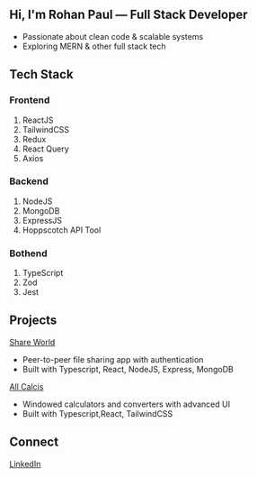 ## Hi, I'm Rohan Paul — Full Stack Developer

- Passionate about clean code & scalable systems  
- Exploring MERN & other full stack tech  

## Tech Stack

### Frontend
1. ReactJS  
2. TailwindCSS  
3. Redux  
4. React Query  
5. Axios  

### Backend
1. NodeJS  
2. MongoDB  
3. ExpressJS  
4. Hoppscotch API Tool  

### Bothend
1. TypeScript  
2. Zod  
3. Jest  

## Projects

[Share World](https://github.com/NotRohanPaul/share-world.git)  
- Peer-to-peer file sharing app with authentication  
- Built with Typescript, React, NodeJS, Express, MongoDB  

[All Calcis](https://github.com/NotRohanPaul/all-calcis)  
- Windowed calculators and converters with advanced UI  
- Built with Typescript,React, TailwindCSS

## Connect  
[LinkedIn](https://linkedin.com/in/rohanpaul-dev)
